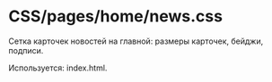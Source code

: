 # CSS/pages/home/news.css
Сетка карточек новостей на главной: размеры карточек, бейджи, подписи.

Используется: index.html. 